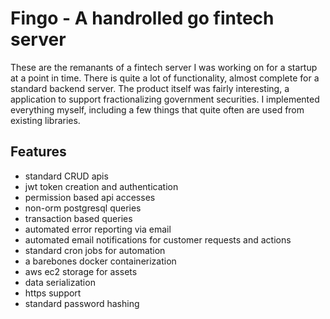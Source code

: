 # Fingo - A handrolled go fintech server 

These are the remanants of a fintech server I was working on for a startup at a point in time. There is quite a lot of functionality, almost complete for a standard backend
server. The product itself was fairly interesting, a application to support fractionalizing government securities. I implemented everything myself, including a few things
that quite often are used from existing libraries.

## Features
- standard CRUD apis
- jwt token creation and authentication
- permission based api accesses
- non-orm postgresql queries
- transaction based queries
- automated error reporting via email
- automated email notifications for customer requests and actions
- standard cron jobs for automation
- a barebones docker containerization
- aws ec2 storage for assets
- data serialization
- https support
- standard password hashing
